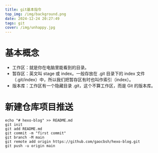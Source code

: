 ```yaml
---
title: git基本指令
top_img: /img/background.png
date: 2024-12-24 20:27:49
tags: git
cover: /img/unhappy.jpg
---
```


# 基本概念
- 工作区：就是你在电脑里能看到的目录。
- 暂存区：英文叫 stage 或 index。一般存放在 .git 目录下的 index 文件（.git/index）中，所以我们把暂存区有时也叫作索引（index）。
- 版本库：工作区有一个隐藏目录 .git，这个不算工作区，而是 Git 的版本库。

# 新建仓库项目推送
 
    echo "# hexo-blog" >> README.md
    git init
    git add README.md
    git commit -m "first commit"
    git branch -M main
    git remote add origin https://github.com/gaocbsh/hexo-blog.git
    git push -u origin main 

